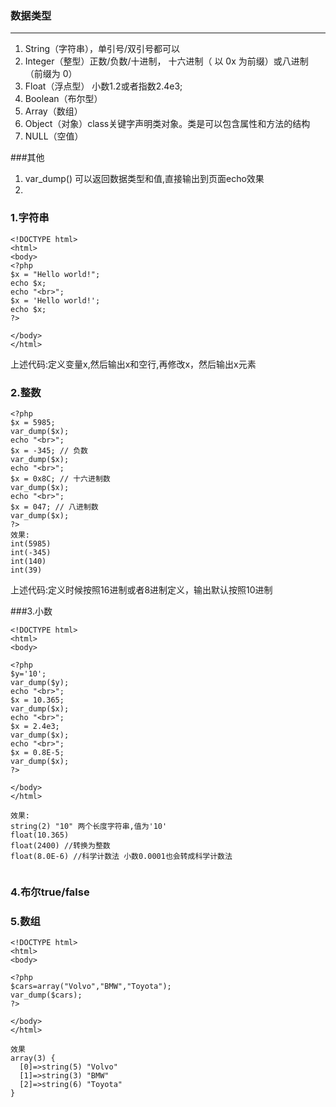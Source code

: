 ### 数据类型
---
1. String（字符串），单引号/双引号都可以
2. Integer（整型）正数/负数/十进制， 十六进制（ 以 0x 为前缀）或八进制（前缀为 0）
3. Float（浮点型） 小数1.2或者指数2.4e3;
4. Boolean（布尔型） 
5. Array（数组） 
6. Object（对象）class关键字声明类对象。类是可以包含属性和方法的结构 
7. NULL（空值） 


###其他
1. var_dump() 可以返回数据类型和值,直接输出到页面echo效果
2. 

### 1.字符串
```
<!DOCTYPE html>
<html>
<body>
<?php 
$x = "Hello world!";
echo $x;
echo "<br>"; 
$x = 'Hello world!';
echo $x;
?>

</body>
</html>
```

上述代码:定义变量x,然后输出x和空行,再修改x，然后输出x元素

### 2.整数
```
<?php 
$x = 5985;
var_dump($x);
echo "<br>"; 
$x = -345; // 负数 
var_dump($x);
echo "<br>"; 
$x = 0x8C; // 十六进制数
var_dump($x);
echo "<br>";
$x = 047; // 八进制数
var_dump($x);
?>
效果:
int(5985) 
int(-345) 
int(140) 
int(39)
```

上述代码:定义时候按照16进制或者8进制定义，输出默认按照10进制

###3.小数
```
<!DOCTYPE html>
<html>
<body>

<?php 
$y='10';
var_dump($y);
echo "<br>";
$x = 10.365;
var_dump($x);
echo "<br>"; 
$x = 2.4e3;
var_dump($x);
echo "<br>"; 
$x = 0.8E-5;
var_dump($x);
?>   

</body>
</html>

效果:
string(2) "10" 两个长度字符串,值为'10'
float(10.365)
float(2400) //转换为整数
float(8.0E-6) //科学计数法 小数0.0001也会转成科学计数法


```
### 4.布尔true/false
### 5.数组
```
<!DOCTYPE html>
<html>
<body>

<?php 
$cars=array("Volvo","BMW","Toyota");
var_dump($cars);
?>   

</body>
</html>

效果
array(3) {
  [0]=>string(5) "Volvo"
  [1]=>string(3) "BMW"
  [2]=>string(6) "Toyota"
}

```